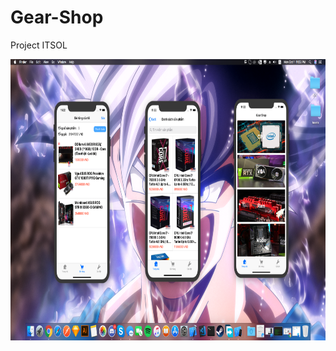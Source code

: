 # Gear-Shop
Project ITSOL

<img src="images/images.png" alt="Smiley face" height="450" width="800">
